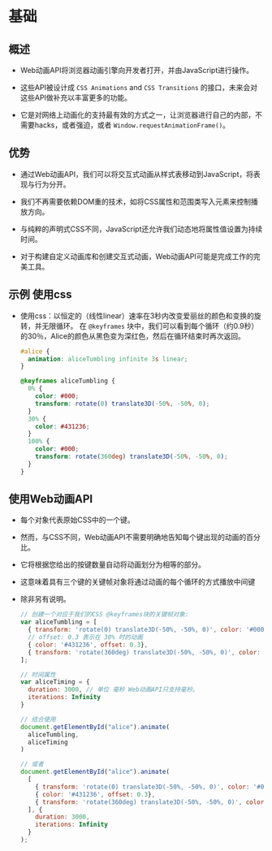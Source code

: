 # 基础

## 概述

  - Web动画API将浏览器动画引擎向开发者打开，并由JavaScript进行操作。

  - 这些API被设计成 `CSS Animations` and `CSS Transitions` 的接口，未来会对这些API做补充以丰富更多的功能。

  - 它是对网络上动画化的支持最有效的方式之一，让浏览器进行自己的内部，不需要hacks，或者强迫，或者 `Window.requestAnimationFrame()`。

## 优势

  - 通过Web动画API，我们可以将交互式动画从样式表移动到JavaScript，将表现与行为分开。

  - 我们不再需要依赖DOM重的技术，如将CSS属性和范围类写入元素来控制播放方向。

  - 与纯粹的声明式CSS不同，JavaScript还允许我们动态地将属性值设置为持续时间。

  - 对于构建自定义动画库和创建交互式动画，Web动画API可能是完成工作的完美工具。

## 示例 使用css

  - 使用css：以恒定的（线性linear）速率在3秒内改变爱丽丝的颜色和变换的旋转，并无限循环。 在 `@keyframes` 块中，我们可以看到每个循环（约0.9秒）的30％，Alice的颜色从黑色变为深红色，然后在循环结束时再次返回。

    ```css
    #alice {
      animation: aliceTumbling infinite 3s linear;
    }

    @keyframes aliceTumbling {
      0% {
        color: #000;
        transform: rotate(0) translate3D(-50%, -50%, 0);
      }
      30% {
        color: #431236;
      }
      100% {
        color: #000;
        transform: rotate(360deg) translate3D(-50%, -50%, 0);
      }
    }
    ```

## 使用Web动画API

  - 每个对象代表原始CSS中的一个键。

  - 然而，与CSS不同，Web动画API不需要明确地告知每个键出现的动画的百分比。

  - 它将根据您给出的按键数量自动将动画划分为相等的部分。

  - 这意味着具有三个键的关键帧对象将通过动画的每个循环的方式播放中间键

  - 除非另有说明。

    ```javascript
    // 创建一个对应于我们的CSS @keyframes块的关键帧对象:
    var aliceTumbling = [
      { transform: 'rotate(0) translate3D(-50%, -50%, 0)', color: '#000' },
      // offset: 0.3 表示在 30% 时的动画
      { color: '#431236', offset: 0.3},
      { transform: 'rotate(360deg) translate3D(-50%, -50%, 0)', color: '#000' }
    ];
    ```

    ```javascript
    // 时间属性
    var aliceTiming = {
      duration: 3000, // 单位 毫秒 Web动画API只支持毫秒。
      iterations: Infinity
    }
    ```

    ```javascript
    // 结合使用
    document.getElementById("alice").animate(
      aliceTumbling,
      aliceTiming
    )

    // 或者
    document.getElementById("alice").animate(
      [
        { transform: 'rotate(0) translate3D(-50%, -50%, 0)', color: '#000' },
        { color: '#431236', offset: 0.3},
        { transform: 'rotate(360deg) translate3D(-50%, -50%, 0)', color: '#000' }
      ], {
        duration: 3000,
        iterations: Infinity
      }
    );
    ```
